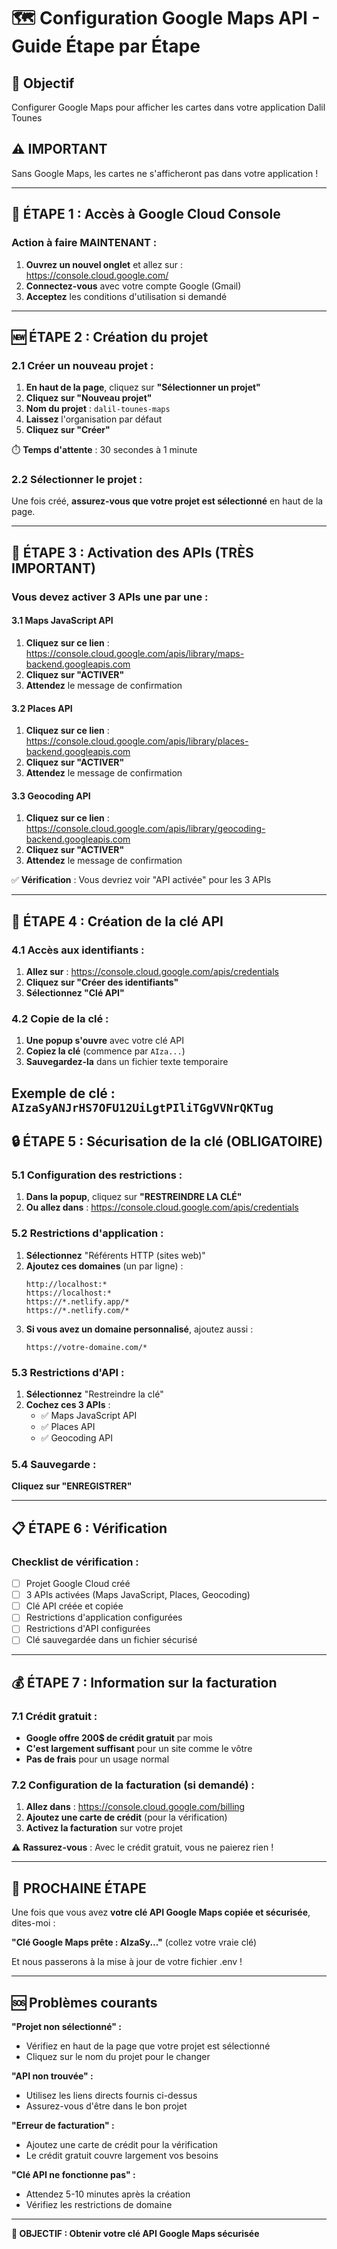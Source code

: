 # 🗺️ Configuration Google Maps API - Guide Étape par Étape

## 🎯 Objectif
Configurer Google Maps pour afficher les cartes dans votre application Dalil Tounes

## ⚠️ IMPORTANT
Sans Google Maps, les cartes ne s'afficheront pas dans votre application !

---

## 🚀 ÉTAPE 1 : Accès à Google Cloud Console

### Action à faire MAINTENANT :

1. **Ouvrez un nouvel onglet** et allez sur : https://console.cloud.google.com/
2. **Connectez-vous** avec votre compte Google (Gmail)
3. **Acceptez** les conditions d'utilisation si demandé

---

## 🆕 ÉTAPE 2 : Création du projet

### 2.1 Créer un nouveau projet :

1. **En haut de la page**, cliquez sur **"Sélectionner un projet"**
2. **Cliquez sur "Nouveau projet"**
3. **Nom du projet** : `dalil-tounes-maps`
4. **Laissez** l'organisation par défaut
5. **Cliquez sur "Créer"**

⏱️ **Temps d'attente** : 30 secondes à 1 minute

### 2.2 Sélectionner le projet :
Une fois créé, **assurez-vous que votre projet est sélectionné** en haut de la page.

---

## 🔌 ÉTAPE 3 : Activation des APIs (TRÈS IMPORTANT)

### Vous devez activer 3 APIs une par une :

#### 3.1 Maps JavaScript API
1. **Cliquez sur ce lien** : https://console.cloud.google.com/apis/library/maps-backend.googleapis.com
2. **Cliquez sur "ACTIVER"**
3. **Attendez** le message de confirmation

#### 3.2 Places API
1. **Cliquez sur ce lien** : https://console.cloud.google.com/apis/library/places-backend.googleapis.com
2. **Cliquez sur "ACTIVER"**
3. **Attendez** le message de confirmation

#### 3.3 Geocoding API
1. **Cliquez sur ce lien** : https://console.cloud.google.com/apis/library/geocoding-backend.googleapis.com
2. **Cliquez sur "ACTIVER"**
3. **Attendez** le message de confirmation

✅ **Vérification** : Vous devriez voir "API activée" pour les 3 APIs

---

## 🔑 ÉTAPE 4 : Création de la clé API

### 4.1 Accès aux identifiants :
1. **Allez sur** : https://console.cloud.google.com/apis/credentials
2. **Cliquez sur "Créer des identifiants"**
3. **Sélectionnez "Clé API"**

### 4.2 Copie de la clé :
1. **Une popup s'ouvre** avec votre clé API
2. **Copiez la clé** (commence par `AIza...`)
3. **Sauvegardez-la** dans un fichier texte temporaire

**Exemple de clé** : `
AIzaSyANJrHS7OFU12UiLgtPIliTGgVVNrQKTug`
---

## 🔒 ÉTAPE 5 : Sécurisation de la clé (OBLIGATOIRE)

### 5.1 Configuration des restrictions :
1. **Dans la popup**, cliquez sur **"RESTREINDRE LA CLÉ"**
2. **Ou allez dans** : https://console.cloud.google.com/apis/credentials

### 5.2 Restrictions d'application :
1. **Sélectionnez** "Référents HTTP (sites web)"
2. **Ajoutez ces domaines** (un par ligne) :
   ```
   http://localhost:*
   https://localhost:*
   https://*.netlify.app/*
   https://*.netlify.com/*
   ```
3. **Si vous avez un domaine personnalisé**, ajoutez aussi :
   ```
   https://votre-domaine.com/*
   ```

### 5.3 Restrictions d'API :
1. **Sélectionnez** "Restreindre la clé"
2. **Cochez ces 3 APIs** :
   - ✅ Maps JavaScript API
   - ✅ Places API
   - ✅ Geocoding API

### 5.4 Sauvegarde :
**Cliquez sur "ENREGISTRER"**

---

## 📋 ÉTAPE 6 : Vérification

### Checklist de vérification :
- [ ] Projet Google Cloud créé
- [ ] 3 APIs activées (Maps JavaScript, Places, Geocoding)
- [ ] Clé API créée et copiée
- [ ] Restrictions d'application configurées
- [ ] Restrictions d'API configurées
- [ ] Clé sauvegardée dans un fichier sécurisé

---

## 💰 ÉTAPE 7 : Information sur la facturation

### 7.1 Crédit gratuit :
- **Google offre 200$ de crédit gratuit** par mois
- **C'est largement suffisant** pour un site comme le vôtre
- **Pas de frais** pour un usage normal

### 7.2 Configuration de la facturation (si demandé) :
1. **Allez dans** : https://console.cloud.google.com/billing
2. **Ajoutez une carte de crédit** (pour la vérification)
3. **Activez la facturation** sur votre projet

⚠️ **Rassurez-vous** : Avec le crédit gratuit, vous ne paierez rien !

---

## 🎯 PROCHAINE ÉTAPE

Une fois que vous avez **votre clé API Google Maps copiée et sécurisée**, dites-moi :

**"Clé Google Maps prête : AIzaSy..."** (collez votre vraie clé)

Et nous passerons à la mise à jour de votre fichier .env !

---

## 🆘 Problèmes courants

**"Projet non sélectionné" :**
- Vérifiez en haut de la page que votre projet est sélectionné
- Cliquez sur le nom du projet pour le changer

**"API non trouvée" :**
- Utilisez les liens directs fournis ci-dessus
- Assurez-vous d'être dans le bon projet

**"Erreur de facturation" :**
- Ajoutez une carte de crédit pour la vérification
- Le crédit gratuit couvre largement vos besoins

**"Clé API ne fonctionne pas" :**
- Attendez 5-10 minutes après la création
- Vérifiez les restrictions de domaine

---

**🎯 OBJECTIF : Obtenir votre clé API Google Maps sécurisée**